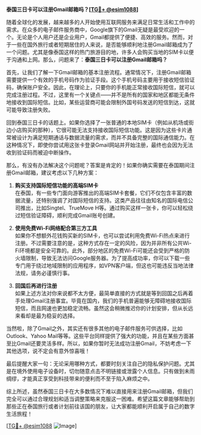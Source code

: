 **泰国三日卡可以注册Gmail邮箱吗？[[TG💪+ @esim1088](https://t.me/s/esim1088)]**

随着全球化的发展，越来越多的人开始使用互联网服务来满足日常生活和工作中的需求。在众多的电子邮件服务商中，Google旗下的Gmail无疑是最受欢迎的一个。无论是个人用户还是企业用户，Gmail都提供了便捷、高效的服务。然而，对于一些在国外旅行或者短期居住的人来说，是否能够顺利地注册Gmail邮箱成为了一个问题。尤其是像泰国这样的热门旅游目的地，许多人会购买当地的SIM卡以便于沟通和上网。那么，问题来了：**泰国三日卡可以注册Gmail邮箱吗？**

首先，让我们了解一下Gmail邮箱的基本注册流程。通常情况下，注册Gmail邮箱需要提供一个有效的手机号码作为验证手段。这个手机号码主要用于接收短信验证码，确保账户安全。因此，在理论上，只要你的手机能正常接收国际短信，就可以完成注册过程。不过，这里有一个关键点——并不是所有的国家和地区都能无条件地接收到国际短信。比如，某些运营商可能会限制外国号码发送的短信到达，这就可能导致注册失败。

回到泰国三日卡的话题上。如果你选择了一张普通的本地SIM卡（例如从机场或街边小店购买的那种），它很可能无法支持接收国际短信功能。这是因为这些卡片通常被设计为满足短期通话与数据流量的需求，而并不具备完整的国际通信能力。在这种情况下，即使你尝试用这张卡登录Gmail网站并开始注册，最终也会因为无法收到验证码而被迫中断操作。

那么，有没有办法解决这个问题呢？答案是肯定的！如果你确实需要在泰国期间注册Gmail邮箱，建议考虑以下几种方案：

1. **购买支持国际短信功能的高端SIM卡**  
   在泰国，有一些专门面向游客推出的高端SIM卡套餐，它们不仅包含丰富的数据流量，还特别强调了对国际短信的支持。这类产品往往由知名的国际电信公司推出，比如Singtel、TrueMove H等。通过购买这样一张卡，你可以轻松绕过短信验证障碍，顺利完成Gmail账号创建。

2. **使用免费Wi-Fi网络配合第三方工具**  
   如果你不想额外花钱购买新的SIM卡，也可以尝试利用免费Wi-Fi热点来进行注册。不过需要注意的是，这种方式存在一定的风险，因为并非所有公共Wi-Fi环境都是安全可靠的。此外，部分地区的免费Wi-Fi可能还会受到严格的防火墙限制，导致无法访问Google服务器。为了提高成功率，你可以下载一些专门用于绕过地域限制的应用程序，如VPN客户端，但这也可能违反当地法律法规，请务必谨慎行事。

3. **回国后再进行注册**  
   如果上述方法对你来说都不太方便，最简单直接的方式就是等到回国之后再着手处理Gmail注册事宜。毕竟在国内，我们的手机普遍能够无障碍地接收国际短信，而且网速也更加稳定流畅。虽然这会稍微推迟你的计划安排，但从长远来看却是最为稳妥的选择。

当然啦，除了Gmail之外，其实还有很多其他的电子邮件服务可供选择，比如Outlook、Yahoo Mail等等。这些平台同样提供了强大的功能，并且在某些方面甚至比Gmail还要灵活多样。所以，如果你暂时无法成功注册Gmail，不妨考虑一下其他选项，说不定会有意外惊喜哦！

最后提醒大家一句：无论采用哪种方式，都要时刻关注自己的隐私保护问题。尤其是在境外使用电子设备时，切勿随意点击不明链接或泄露个人信息。只有做到未雨绸缪，才能真正享受到科技带来的便利而不至于陷入麻烦之中。

综上所述，虽然泰国三日卡在大多数情况下难以直接用来注册Gmail邮箱，但我们完全可以通过合理规划和适当调整策略来克服这一困难。希望这篇文章能够帮助到那些正在泰国旅行或者计划前往该国的朋友，让大家都能顺利开启属于自己的数字生活旅程！

[[TG💪+ @esim1088](https://t.me/s/esim1088) ![Image](https://i.postimg.cc/4NQfJmqS/Snipaste-2025-05-13-00-14-12.png)]